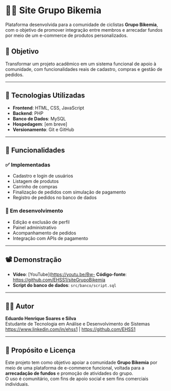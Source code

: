 # 🚴‍♂️ Site Grupo Bikemia

Plataforma desenvolvida para a comunidade de ciclistas **Grupo Bikemia**, com o objetivo de promover integração entre membros e arrecadar fundos por meio de um e-commerce de produtos personalizados.

## 🎯 Objetivo

Transformar um projeto acadêmico em um sistema funcional de apoio à comunidade, com funcionalidades reais de cadastro, compras e gestão de pedidos.

---

## 🧱 Tecnologias Utilizadas

- **Frontend**: HTML, CSS, JavaScript
- **Backend**: PHP
- **Banco de Dados**: MySQL
- **Hospedagem**: [em breve]
- **Versionamento**: Git e GitHub

---

## 🔧 Funcionalidades

### ✅ Implementadas
- Cadastro e login de usuários
- Listagem de produtos
- Carrinho de compras
- Finalização de pedidos com simulação de pagamento
- Registro de pedidos no banco de dados

### 🚧 Em desenvolvimento
- Edição e exclusão de perfil
- Painel administrativo
- Acompanhamento de pedidos
- Integração com APIs de pagamento

---

## 📽️ Demonstração

- **Vídeo**: [YouTube](https://youtu.be/Bw- **Código-fonte**: https://github.com/EHSS1/siteGrupoBikemia
- **Script do banco de dados**: `src/banco/script.sql`

---

## 👨‍💻 Autor

**Eduardo Henrique Soares e Silva**  
Estudante de Tecnologia em Análise e Desenvolvimento de Sistemas  
https://www.linkedin.com/in/ehss1 | https://github.com/EHSS1

---

## 📌 Propósito e Licença

Este projeto tem como objetivo apoiar a comunidade **Grupo Bikemia** por meio de uma plataforma de e-commerce funcional, voltada para a **arrecadação de fundos** e promoção de atividades do grupo.  
O uso é comunitário, com fins de apoio social e sem fins comerciais individuais.

